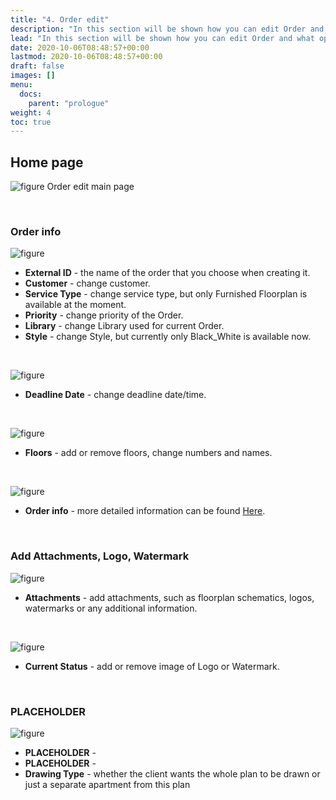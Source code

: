 ```yaml
---
title: "4. Order edit"
description: "In this section will be shown how you can edit Order and what options can be changed."
lead: "In this section will be shown how you can edit Order and what options can be changed."
date: 2020-10-06T08:48:57+00:00
lastmod: 2020-10-06T08:48:57+00:00
draft: false
images: []
menu:
  docs:
    parent: "prologue"
weight: 4
toc: true
---
```


## Home page

![figure](/EditOrderMain.jpg "")
Order edit main page

&nbsp;  

### Order info
![figure](/OrderInfo1.jpg "")

* **External ID** - the name of the order that you choose when creating it.
* **Customer** - change customer.
* **Service Type** - change service type, but only Furnished Floorplan is available at the moment.
* **Priority** - change priority of the Order.
* **Library** - change Library used for current Order.
* **Style** - change Style, but currently only Black_White is available now.


&nbsp;  


![figure](/Deadline1.jpg "")

* **Deadline Date** - change deadline date/time.

&nbsp;  


![figure](/Floor2.jpg "")

* **Floors** - add or remove floors, change numbers and names.
 
&nbsp; 

![figure](/OrderInfo01.jpg "")
* **Order info** - more detailed information can be found <a href="/docs/prologue/commands/#workorder-specifications">Here</a>.</p>


&nbsp;  

### Add Attachments, Logo, Watermark
![figure](/Attachments01.jpg "")

* **Attachments** - add attachments, such as floorplan schematics, logos, watermarks or any additional information.

&nbsp;  


![figure](/LogoWatermark.jpg "")

* **Current Status** - add or remove image of Logo or Watermark.


&nbsp;  

### PLACEHOLDER
![figure](/RightPanel01.jpg "")

* **PLACEHOLDER** - 
* **PLACEHOLDER** - 
* **Drawing Type** - whether the client wants the whole plan to be drawn or just a separate apartment from this plan

&nbsp;  